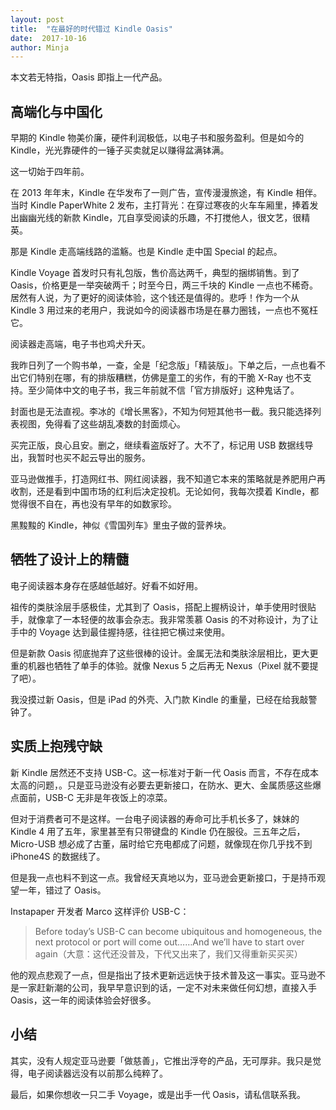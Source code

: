 ```yaml
---
layout: post
title:  "在最好的时代错过 Kindle Oasis"
date:  2017-10-16
author: Minja
---
```


本文若无特指，Oasis 即指上一代产品。

## 高端化与中国化

早期的 Kindle 物美价廉，硬件利润极低，以电子书和服务盈利。但是如今的 Kindle，光光靠硬件的一锤子买卖就足以赚得盆满钵满。

这一切始于四年前。

在 2013 年年末，Kindle 在华发布了一则广告，宣传漫漫旅途，有 Kindle 相伴。当时 Kindle PaperWhite 2 发布，主打背光：在穿过寒夜的火车车厢里，捧着发出幽幽光线的新款 Kindle，兀自享受阅读的乐趣，不打搅他人，很文艺，很精英。

那是 Kindle 走高端线路的滥觞。也是 Kindle 走中国 Special 的起点。

Kindle Voyage 首发时只有礼包版，售价高达两千，典型的捆绑销售。到了 Oasis，价格更是一举突破两千；时至今日，两三千块的 Kindle 一点也不稀奇。居然有人说，为了更好的阅读体验，这个钱还是值得的。悲呼！作为一个从 Kindle 3 用过来的老用户，我说如今的阅读器市场是在暴力圈钱，一点也不冤枉它。

阅读器走高端，电子书也鸡犬升天。

我昨日列了一个购书单，一查，全是「纪念版」「精装版」。下单之后，一点也看不出它们特别在哪，有的排版糟糕，仿佛是童工的劣作，有的干脆 X-Ray 也不支持。至少简体中文的电子书，我三年前就不信「官方排版好」这种鬼话了。

封面也是无法直视。李冰的《增长黑客》，不知为何短其他书一截。我只能选择列表视图，免得看了这些胡乱凑数的封面烦心。

买完正版，良心且安。删之，继续看盗版好了。大不了，标记用 USB 数据线导出，我暂时也买不起云导出的服务。

亚马逊做推手，打造网红书、网红阅读器，我不知道它本来的策略就是养肥用户再收割，还是看到中国市场的红利后决定投机。无论如何，我每次摸着 Kindle，都觉得很不自在，再也没有早年的如数家珍。

黑黢黢的 Kindle，神似《雪国列车》里虫子做的营养块。

## 牺牲了设计上的精髓

电子阅读器本身存在感越低越好。好看不如好用。

祖传的类肤涂层手感极佳，尤其到了 Oasis，搭配上握柄设计，单手使用时很贴手，就像拿了一本轻便的故事会杂志。我非常羡慕 Oasis 的不对称设计，为了让手中的 Voyage 达到最佳握持感，往往把它横过来使用。

但是新款 Oasis 彻底抛弃了这些很棒的设计。金属无法和类肤涂层相比，更大更重的机器也牺牲了单手的体验。就像 Nexus 5 之后再无 Nexus（Pixel 就不要提了吧）。

我没摸过新 Oasis，但是 iPad 的外壳、入门款 Kindle 的重量，已经在给我敲警钟了。

## 实质上抱残守缺

新 Kindle 居然还不支持 USB-C。这一标准对于新一代 Oasis 而言，不存在成本太高的问题，。只是亚马逊没有必要去更新接口，在防水、更大、金属质感这些爆点面前，USB-C 无非是年夜饭上的凉菜。

但对于消费者可不是这样。一台电子阅读器的寿命可比手机长多了，妹妹的 Kindle 4 用了五年，家里甚至有只带键盘的 Kindle 仍在服役。三五年之后，Micro-USB 想必成了古董，届时给它充电都成了问题，就像现在你几乎找不到 iPhone4S 的数据线了。

但是我一点也料不到这一点。我曾经天真地以为，亚马逊会更新接口，于是持币观望一年，错过了 Oasis。

Instapaper 开发者 Marco 这样评价 USB-C：

> Before today’s USB-C can become ubiquitous and homogeneous, the next protocol or port will come out……And we’ll have to start over again（大意：这代还没普及，下代又出来了，我们又得重新买买买）

他的观点悲观了一点，但是指出了技术更新远远快于技术普及这一事实。亚马逊不是一家赶新潮的公司，我早早意识到的话，一定不对未来做任何幻想，直接入手 Oasis，这一年的阅读体验会好很多。

## 小结

其实，没有人规定亚马逊要「做慈善」，它推出浮夸的产品，无可厚非。我只是觉得，电子阅读器远没有以前那么纯粹了。

最后，如果你想收一只二手 Voyage，或是出手一代 Oasis，请私信联系我。
